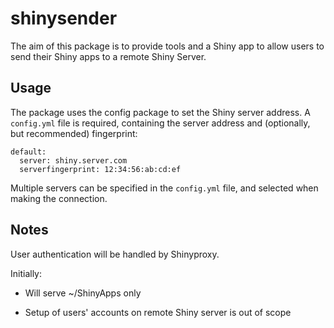 # shinysender

<!-- badges: start -->

<!-- badges: end -->

The aim of this package is to provide tools and a Shiny app to allow users to send their Shiny apps to a remote Shiny Server.

## Usage

The package uses the config package to set the Shiny server address. A `config.yml` file is required, containing the server address and (optionally, but recommended) fingerprint:

```{r}
default:
  server: shiny.server.com
  serverfingerprint: 12:34:56:ab:cd:ef

```

Multiple servers can be specified in the `config.yml` file, and selected when making the connection.

## Notes

User authentication will be handled by Shinyproxy.

Initially:

-   Will serve \~/ShinyApps only

-   Setup of users' accounts on remote Shiny server is out of scope
